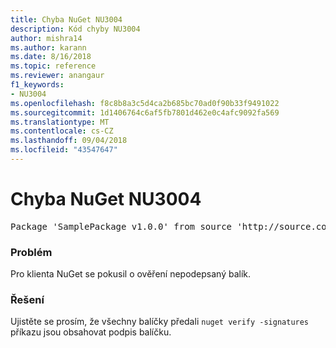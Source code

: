 ```yaml
---
title: Chyba NuGet NU3004
description: Kód chyby NU3004
author: mishra14
ms.author: karann
ms.date: 8/16/2018
ms.topic: reference
ms.reviewer: anangaur
f1_keywords:
- NU3004
ms.openlocfilehash: f8c8b8a3c5d4ca2b685bc70ad0f90b33f9491022
ms.sourcegitcommit: 1d1406764c6af5fb7801d462e0c4afc9092fa569
ms.translationtype: MT
ms.contentlocale: cs-CZ
ms.lasthandoff: 09/04/2018
ms.locfileid: "43547647"
---
```

# <a name="nuget-error-nu3004"></a>Chyba NuGet NU3004

<pre>Package 'SamplePackage v1.0.0' from source 'http://source.com/index.json': The package is not signed.</pre>

### <a name="issue"></a>Problém

Pro klienta NuGet se pokusil o ověření nepodepsaný balík.


### <a name="solution"></a>Řešení

Ujistěte se prosím, že všechny balíčky předali `nuget verify -signatures` příkazu jsou obsahovat podpis balíčku.


